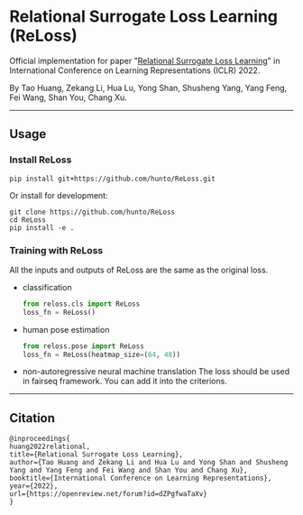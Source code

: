 # Relational Surrogate Loss Learning (ReLoss)
Official implementation for paper "[Relational Surrogate Loss Learning](https://openreview.net/forum?id=dZPgfwaTaXv)" in International Conference on Learning Representations (ICLR) 2022. 

By Tao Huang, Zekang Li, Hua Lu, Yong Shan, Shusheng Yang, Yang Feng, Fei Wang, Shan You, Chang Xu.

---
## Usage
### Install ReLoss
```shell
pip install git+https://github.com/hunto/ReLoss.git
```
Or install for development:
```shell
git clone https://github.com/hunto/ReLoss
cd ReLoss
pip install -e .
```

### Training with ReLoss
All the inputs and outputs of ReLoss are the same as the original loss.
* classification
    ```python
    from reloss.cls import ReLoss
    loss_fn = ReLoss()
    ```
* human pose estimation
    ```python
    from reloss.pose import ReLoss
    loss_fn = ReLoss(heatmap_size=(64, 48))
    ```
* non-autoregressive neural machine translation
    The loss should be used in fairseq framework. You can add it into the criterions.

---

## Citation
```
@inproceedings{
huang2022relational,
title={Relational Surrogate Loss Learning},
author={Tao Huang and Zekang Li and Hua Lu and Yong Shan and Shusheng Yang and Yang Feng and Fei Wang and Shan You and Chang Xu},
booktitle={International Conference on Learning Representations},
year={2022},
url={https://openreview.net/forum?id=dZPgfwaTaXv}
}
```
